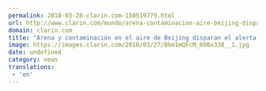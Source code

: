 ```yaml
---
permalink: 2018-03-28-clarin.com-150519779.html
url: http://www.clarin.com/mundo/arena-contaminacion-aire-beijing-disparan-alerta-naranja_0_r12yM7F5z.html
domain: clarin.com
title: "Arena y contaminación en el aire de Beijing disparan el alerta naranja"
image: https://images.clarin.com/2018/03/27/Bkm1mQFcM_600x338__1.jpg
date: undefined
category: news
translations: 
 - 'en'
---
```


